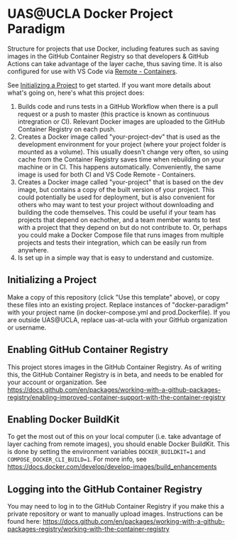 # UAS@UCLA Docker Project Paradigm

Structure for projects that use Docker, including features such as saving images in the GitHub Container Registry so that developers & GitHub Actions can take advantage of the layer cache, thus saving time. It is also configured for use with VS Code via [Remote - Containers](https://marketplace.visualstudio.com/items?itemName=ms-vscode-remote.remote-containers).

See [Initializing a Project](#initializing-a-project) to get started. If you want more details about what's going on, here's what this project does:

1. Builds code and runs tests in a GitHub Workflow when there is a pull request or a push to master (this practice is known as continuous intregration or CI). Relevant Docker images are uploaded to the GitHub Container Registry on each push.
2. Creates a Docker image called "your-project-dev" that is used as the development environment for your project (where your project folder is mounted as a volume). This usually doesn't change very often, so using cache from the Container Registry saves time when rebuilding on your machine or in CI. This happens automatically. Conveniently, the same image is used for both CI and VS Code Remote - Containers.
3. Creates a Docker image called "your-project" that is based on the dev image, but contains a copy of the built version of your project. This could potentially be used for deployment, but is also convenient for others who may want to test your project without downloading and building the code themselves. This could be useful  if your team has projects that depend on eachother, and a team member wants to test with a project that they depend on but do not contribute to. Or, perhaps you could make a Docker Compose file that runs images from multiple projects and tests their integration, which can be easily run from anywhere.
4. Is set up in a simple way that is easy to understand and customize.

## Initializing a Project
Make a copy of this repository (click "Use this template" above), or copy these files into an existing project. Replace instances of "docker-paradigm" with your project name (in docker-compose.yml and prod.Dockerfile). If you are outside UAS@UCLA, replace uas-at-ucla with your GitHub organization or username.

## Enabling GitHub Container Registry
This project stores images in the GitHub Container Registry. As of writing this, the GitHub Container Registry is in beta, and needs to be enabled for your account or organization. See https://docs.github.com/en/packages/working-with-a-github-packages-registry/enabling-improved-container-support-with-the-container-registry

## Enabling Docker BuildKit
To get the most out of this on your local computer (i.e. take advantage of layer caching from remote images), you should enable Docker BuildKit. This is done by setting the environment variables `DOCKER_BUILDKIT=1` and `COMPOSE_DOCKER_CLI_BUILD=1`. For more info, see https://docs.docker.com/develop/develop-images/build_enhancements

## Logging into the GitHub Container Registry
You may need to log in to the GitHub Container Registry if you make this a private repository or want to manually upload images. Instructions can be found here: https://docs.github.com/en/packages/working-with-a-github-packages-registry/working-with-the-container-registry

